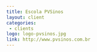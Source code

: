 ```yaml
---
title: Escola PVSinos
layout: client
categories:
 - clients
logo: logo-pvsinos.jpg
link: http://www.pvsinos.com.br
---
```

